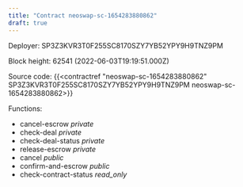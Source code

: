 ```yaml
---
title: "Contract neoswap-sc-1654283880862"
draft: true
---
```

Deployer: SP3Z3KVR3T0F255SC8170SZY7YB52YPY9H9TNZ9PM


 



Block height: 62541 (2022-06-03T19:19:51.000Z)

Source code: {{<contractref "neoswap-sc-1654283880862" SP3Z3KVR3T0F255SC8170SZY7YB52YPY9H9TNZ9PM neoswap-sc-1654283880862>}}

Functions:

* cancel-escrow _private_
* check-deal _private_
* check-deal-status _private_
* release-escrow _private_
* cancel _public_
* confirm-and-escrow _public_
* check-contract-status _read_only_
